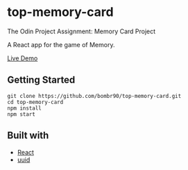 
# top-memory-card
The Odin Project Assignment: Memory Card Project

A React app for the game of Memory.

[Live Demo](http://bombr90.github.io/top-memory-card/)

## Getting Started
```
git clone https://github.com/bombr90/top-memory-card.git
cd top-memory-card
npm install
npm start
```

## Built with 
- [React](https://reactjs.org/)
- [uuid](https://www.npmjs.com/package/uuid)